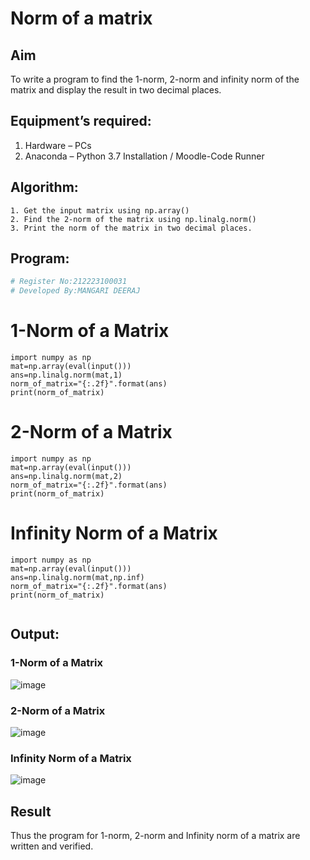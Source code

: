 # Norm of a matrix
## Aim
To write a program to find the 1-norm, 2-norm and infinity norm of the matrix and display the result in two decimal places.
## Equipment’s required:
1.	Hardware – PCs
2.	Anaconda – Python 3.7 Installation / Moodle-Code Runner
## Algorithm:
	1. Get the input matrix using np.array()   
    2. Find the 2-norm of the matrix using np.linalg.norm()
	3. Print the norm of the matrix in two decimal places.
## Program:
```Python
# Register No:212223100031
# Developed By:MANGARI DEERAJ
```
# 1-Norm of a Matrix
```
import numpy as np
mat=np.array(eval(input()))
ans=np.linalg.norm(mat,1)
norm_of_matrix="{:.2f}".format(ans)
print(norm_of_matrix)

```
# 2-Norm of a Matrix
```
import numpy as np
mat=np.array(eval(input()))
ans=np.linalg.norm(mat,2)
norm_of_matrix="{:.2f}".format(ans)
print(norm_of_matrix)

```
# Infinity Norm of a Matrix
```
import numpy as np
mat=np.array(eval(input()))
ans=np.linalg.norm(mat,np.inf)
norm_of_matrix="{:.2f}".format(ans)
print(norm_of_matrix)
```
```
```
## Output:
### 1-Norm of a Matrix

![image](https://github.com/user-attachments/assets/516a2b28-636c-4bd2-afb7-6c0fb84c0860)

### 2-Norm of a Matrix

![image](https://github.com/user-attachments/assets/ef4e7291-4c7c-4464-b958-757e64e91b9c)


### Infinity Norm of a Matrix

![image](https://github.com/user-attachments/assets/adaee784-cdc9-438b-9eb6-f14e4ad350a1)

## Result
Thus the program for 1-norm, 2-norm and Infinity norm of a matrix are written and verified.

